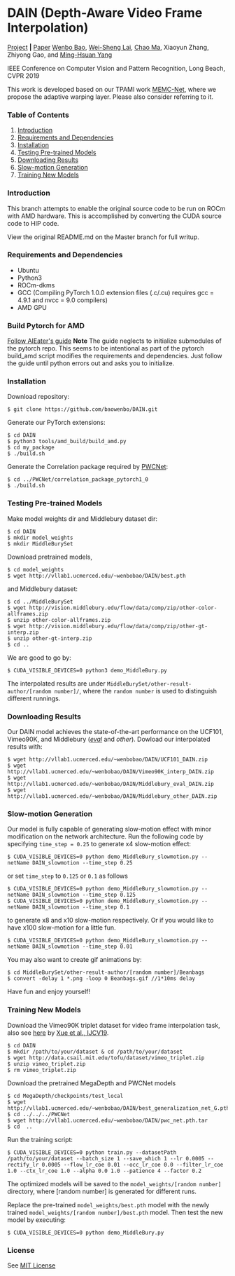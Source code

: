# DAIN (Depth-Aware Video Frame Interpolation)
[Project](https://sites.google.com/view/wenbobao/dain) **|** [Paper](http://arxiv.org/abs/1904.00830)
[Wenbo Bao](https://sites.google.com/view/wenbobao/home),
[Wei-Sheng Lai](http://graduatestudents.ucmerced.edu/wlai24/), 
[Chao Ma](https://sites.google.com/site/chaoma99/),
Xiaoyun Zhang, 
Zhiyong Gao, 
and [Ming-Hsuan Yang](http://faculty.ucmerced.edu/mhyang/)

IEEE Conference on Computer Vision and Pattern Recognition, Long Beach, CVPR 2019

This work is developed based on our TPAMI work [MEMC-Net](https://github.com/baowenbo/MEMC-Net), where we propose the adaptive warping layer. Please also consider referring to it.

### Table of Contents
1. [Introduction](#introduction)
1. [Requirements and Dependencies](#requirements-and-dependencies)
1. [Installation](#installation)
1. [Testing Pre-trained Models](#testing-pre-trained-models)
1. [Downloading Results](#downloading-results)
1. [Slow-motion Generation](#slow-motion-generation)
1. [Training New Models](#training-new-models)


### Introduction
This branch attempts to enable the original source code to be run on ROCm with AMD hardware. This is accomplished by converting the CUDA source code to HIP code.

View the original README.md on the Master branch for full writup.





### Requirements and Dependencies
- Ubuntu 
- Python3
- ROCm-dkms
- GCC (Compiling PyTorch 1.0.0 extension files (.c/.cu) requires gcc = 4.9.1 and nvcc = 9.0 compilers)
- AMD GPU 

### Build Pytorch for AMD 
[Follow AIEater's guide](https://github.com/aieater/rocm_pytorch_informations)
**Note** The guide neglects to initialize submodules of the pytorch repo.  This seems to be intentional as part of the pytorch build_amd script modifies the requirements and dependencies. 
Just follow the guide until python errors out and asks you to initialize.

### Installation
Download repository:

    $ git clone https://github.com/baowenbo/DAIN.git


    
Generate our PyTorch extensions:

    
    $ cd DAIN
    $ python3 tools/amd_build/build_amd.py
    $ cd my_package 
    $ ./build.sh

Generate the Correlation package required by [PWCNet](https://github.com/NVlabs/PWC-Net/tree/master/PyTorch/external_packages/correlation-pytorch-master):
    
    $ cd ../PWCNet/correlation_package_pytorch1_0
    $ ./build.sh


### Testing Pre-trained Models
Make model weights dir and Middlebury dataset dir:

    $ cd DAIN
    $ mkdir model_weights
    $ mkdir MiddleBurySet
    
Download pretrained models, 

    $ cd model_weights
    $ wget http://vllab1.ucmerced.edu/~wenbobao/DAIN/best.pth
    
and Middlebury dataset:
    
    $ cd ../MiddleBurySet
    $ wget http://vision.middlebury.edu/flow/data/comp/zip/other-color-allframes.zip
    $ unzip other-color-allframes.zip
    $ wget http://vision.middlebury.edu/flow/data/comp/zip/other-gt-interp.zip
    $ unzip other-gt-interp.zip
    $ cd ..


We are good to go by:

    $ CUDA_VISIBLE_DEVICES=0 python3 demo_MiddleBury.py

The interpolated results are under `MiddleBurySet/other-result-author/[random number]/`, where the `random number` is used to distinguish different runnings. 

### Downloading Results
Our DAIN model achieves the state-of-the-art performance on the UCF101, Vimeo90K, and Middlebury ([*eval*](http://vision.middlebury.edu/flow/eval/results/results-n1.php) and *other*).
Dowload our interpolated results with:
    
    $ wget http://vllab1.ucmerced.edu/~wenbobao/DAIN/UCF101_DAIN.zip
    $ wget http://vllab1.ucmerced.edu/~wenbobao/DAIN/Vimeo90K_interp_DAIN.zip
    $ wget http://vllab1.ucmerced.edu/~wenbobao/DAIN/Middlebury_eval_DAIN.zip
    $ wget http://vllab1.ucmerced.edu/~wenbobao/DAIN/Middlebury_other_DAIN.zip
    
    
### Slow-motion Generation
Our model is fully capable of generating slow-motion effect with minor modification on the network architecture.
Run the following code by specifying `time_step = 0.25` to generate x4 slow-motion effect:

    $ CUDA_VISIBLE_DEVICES=0 python demo_MiddleBury_slowmotion.py --netName DAIN_slowmotion --time_step 0.25

or set `time_step` to `0.125` or `0.1` as follows 

    $ CUDA_VISIBLE_DEVICES=0 python demo_MiddleBury_slowmotion.py --netName DAIN_slowmotion --time_step 0.125
    $ CUDA_VISIBLE_DEVICES=0 python demo_MiddleBury_slowmotion.py --netName DAIN_slowmotion --time_step 0.1
to generate x8 and x10 slow-motion respectively. Or if you would like to have x100 slow-motion for a little fun.
    
    $ CUDA_VISIBLE_DEVICES=0 python demo_MiddleBury_slowmotion.py --netName DAIN_slowmotion --time_step 0.01

You may also want to create gif animations by:
    
    $ cd MiddleBurySet/other-result-author/[random number]/Beanbags
    $ convert -delay 1 *.png -loop 0 Beanbags.gif //1*10ms delay 

Have fun and enjoy yourself! 


### Training New Models
Download the Vimeo90K triplet dataset for video frame interpolation task, also see [here](https://github.com/anchen1011/toflow/blob/master/download_dataset.sh) by [Xue et al., IJCV19](https://arxiv.org/abs/1711.09078).
    
    $ cd DAIN
    $ mkdir /path/to/your/dataset & cd /path/to/your/dataset 
    $ wget http://data.csail.mit.edu/tofu/dataset/vimeo_triplet.zip
    $ unzip vimeo_triplet.zip
    $ rm vimeo_triplet.zip

Download the pretrained MegaDepth and PWCNet models
    
    $ cd MegaDepth/checkpoints/test_local
    $ wget http://vllab1.ucmerced.edu/~wenbobao/DAIN/best_generalization_net_G.pth
    $ cd ../../../PWCNet
    $ wget http://vllab1.ucmerced.edu/~wenbobao/DAIN/pwc_net.pth.tar
    $ cd  ..
    
Run the training script:

    $ CUDA_VISIBLE_DEVICES=0 python train.py --datasetPath /path/to/your/dataset --batch_size 1 --save_which 1 --lr 0.0005 --rectify_lr 0.0005 --flow_lr_coe 0.01 --occ_lr_coe 0.0 --filter_lr_coe 1.0 --ctx_lr_coe 1.0 --alpha 0.0 1.0 --patience 4 --factor 0.2
    
The optimized models will be saved to the `model_weights/[random number]` directory, where [random number] is generated for different runs.

Replace the pre-trained `model_weights/best.pth` model with the newly trained `model_weights/[random number]/best.pth` model.
Then test the new model by executing: 

    $ CUDA_VISIBLE_DEVICES=0 python demo_MiddleBury.py


### License
See [MIT License](https://github.com/baowenbo/DAIN/blob/master/LICENSE)
